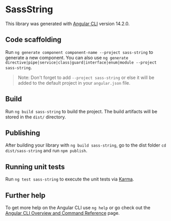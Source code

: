 # SassString

This library was generated with [Angular CLI](https://github.com/angular/angular-cli) version 14.2.0.

## Code scaffolding

Run `ng generate component component-name --project sass-string` to generate a new component. You can also use `ng generate directive|pipe|service|class|guard|interface|enum|module --project sass-string`.
> Note: Don't forget to add `--project sass-string` or else it will be added to the default project in your `angular.json` file. 

## Build

Run `ng build sass-string` to build the project. The build artifacts will be stored in the `dist/` directory.

## Publishing

After building your library with `ng build sass-string`, go to the dist folder `cd dist/sass-string` and run `npm publish`.

## Running unit tests

Run `ng test sass-string` to execute the unit tests via [Karma](https://karma-runner.github.io).

## Further help

To get more help on the Angular CLI use `ng help` or go check out the [Angular CLI Overview and Command Reference](https://angular.io/cli) page.
